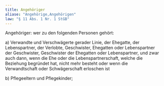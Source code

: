 ```yaml
---
title: Angehöriger
aliase: "Angehörige,Angehörigen" 
law: "§ 11 Abs. 1 Nr. 1 StGB"
---
```

Angehöriger:
wer zu den folgenden Personen gehört:

a)  Verwandte und Verschwägerte gerader Linie, der Ehegatte, der Lebenspartner, der Verlobte, Geschwister, Ehegatten oder Lebenspartner der Geschwister, Geschwister der Ehegatten oder Lebenspartner, und zwar auch dann, wenn die Ehe oder die Lebenspartnerschaft, welche die Beziehung begründet hat, nicht mehr besteht oder wenn die Verwandtschaft oder Schwägerschaft erloschen ist

b) Pflegeeltern und Pflegekinder;

